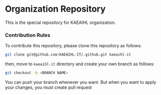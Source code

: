 # Organization Repository

This is the special repository for KAEAIHL organization.

### Contribution Rules
To contribute this repository, please clone this repository as follows:
```bash
git clone git@github.com:KAEAIHL-IT/.github.git kaeaihl-it
```
then, move to `kaeaihl-it` directory and create your own branch as follows:
```bash
git checkout -b <BRANCH NAME>
```
You can push your branch whenever you want. But when you want to apply your
changes, you must create pull request
